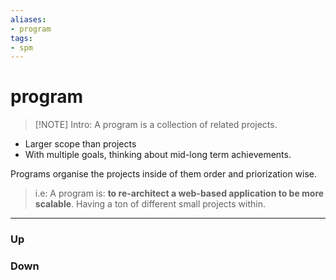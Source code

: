 ```yaml
---
aliases:
- program
tags:
- spm
---
```

# program
> [!NOTE] Intro: 
> A program is a collection of related projects.

- Larger scope than projects
- With multiple goals, thinking about mid-long term achievements. 

Programs organise the projects inside of them order and priorization wise. 

> i.e:
> A program is: **to re-architect a web-based application to be more scalable**. Having a ton of different small projects within. 
***
### Up
### Down
